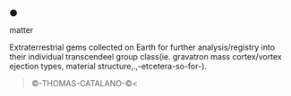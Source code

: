 🌑


matter




Extraterrestrial gems collected on Earth for further analysis/registry into their individual 
transcendeel group class(ie. gravatron mass cortex/vortex ejection types,
material structure,.,-etcetera-so-for-).


>©-THOMAS-CATALANO-©<
